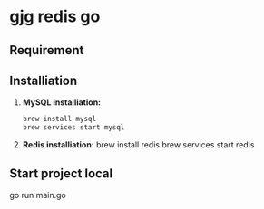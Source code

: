 gjg redis go
=================


## Requirement


## Installiation

1. **MySQL installiation:**

   ```bash
   brew install mysql
   brew services start mysql
   
2. **Redis installiation:**
brew install redis
brew services start redis

## Start project local
go run main.go
